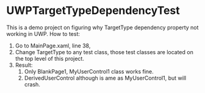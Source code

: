 # UWPTargetTypeDependencyTest

This is a demo project on figuring why TargetType dependency property not working in UWP.
How to test:
1. Go to MainPage.xaml, line 38,
2. Change TargetType to any test class, those test classes are located on the top level of this project. 
3. Result: 
	1. Only BlankPage1, MyUserControl1 class works fine.
	2. DerivedUserControl although is ame as MyUserControl1, but will crash.